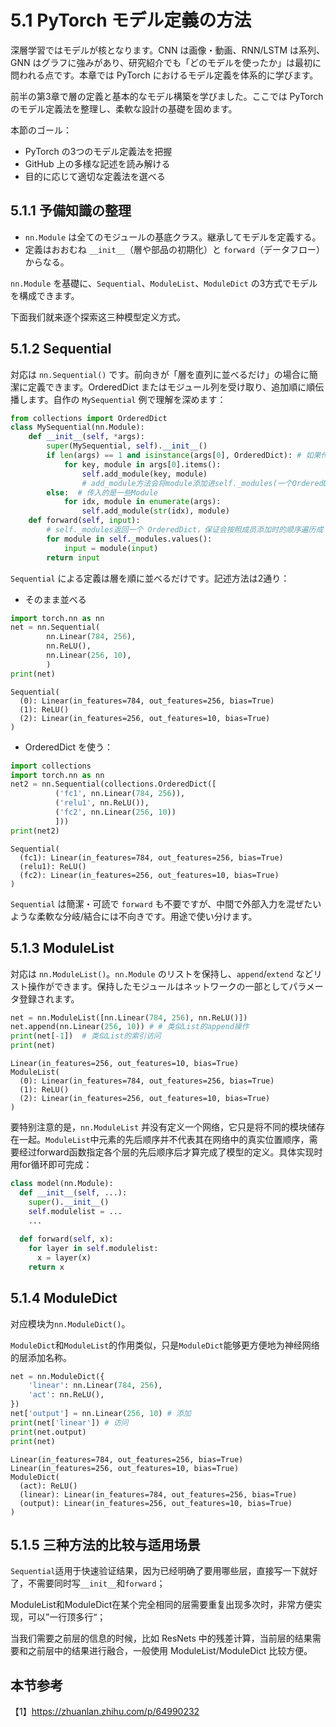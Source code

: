 # 5.1 PyTorch モデル定義の方法

深層学習ではモデルが核となります。CNN は画像・動画、RNN/LSTM は系列、GNN はグラフに強みがあり、研究紹介でも「どのモデルを使ったか」は最初に問われる点です。本章では PyTorch におけるモデル定義を体系的に学びます。

前半の第3章で層の定義と基本的なモデル構築を学びました。ここでは PyTorch のモデル定義法を整理し、柔軟な設計の基礎を固めます。

本節のゴール：

- PyTorch の3つのモデル定義法を把握
- GitHub 上の多様な記述を読み解ける
- 目的に応じて適切な定義法を選べる



## 5.1.1 予備知識の整理

- `nn.Module` は全てのモジュールの基底クラス。継承してモデルを定義する。
- 定義はおおむね `__init__`（層や部品の初期化）と `forward`（データフロー）からなる。

`nn.Module` を基礎に、`Sequential`、`ModuleList`、`ModuleDict` の3方式でモデルを構成できます。

下面我们就来逐个探索这三种模型定义方式。



## 5.1.2 Sequential

対応は `nn.Sequential()` です。前向きが「層を直列に並べるだけ」の場合に簡潔に定義できます。OrderedDict またはモジュール列を受け取り、追加順に順伝播します。自作の `MySequential` 例で理解を深めます：

```python
from collections import OrderedDict
class MySequential(nn.Module):
    def __init__(self, *args):
        super(MySequential, self).__init__()
        if len(args) == 1 and isinstance(args[0], OrderedDict): # 如果传入的是一个OrderedDict
            for key, module in args[0].items():
                self.add_module(key, module)  
                # add_module方法会将module添加进self._modules(一个OrderedDict)
        else:  # 传入的是一些Module
            for idx, module in enumerate(args):
                self.add_module(str(idx), module)
    def forward(self, input):
        # self._modules返回一个 OrderedDict，保证会按照成员添加时的顺序遍历成
        for module in self._modules.values():
            input = module(input)
        return input
```

`Sequential` による定義は層を順に並べるだけです。記述方法は2通り：

- そのまま並べる 

```python
import torch.nn as nn
net = nn.Sequential(
        nn.Linear(784, 256),
        nn.ReLU(),
        nn.Linear(256, 10), 
        )
print(net)
```

```
Sequential(
  (0): Linear(in_features=784, out_features=256, bias=True)
  (1): ReLU()
  (2): Linear(in_features=256, out_features=10, bias=True)
)
```

- OrderedDict を使う：

```python
import collections
import torch.nn as nn
net2 = nn.Sequential(collections.OrderedDict([
          ('fc1', nn.Linear(784, 256)),
          ('relu1', nn.ReLU()),
          ('fc2', nn.Linear(256, 10))
          ]))
print(net2)
```

```
Sequential(
  (fc1): Linear(in_features=784, out_features=256, bias=True)
  (relu1): ReLU()
  (fc2): Linear(in_features=256, out_features=10, bias=True)
)
```

`Sequential` は簡潔・可読で `forward` も不要ですが、中間で外部入力を混ぜたいような柔軟な分岐/結合には不向きです。用途で使い分けます。



## 5.1.3 ModuleList

対応は `nn.ModuleList()`。`nn.Module` のリストを保持し、`append`/`extend` などリスト操作ができます。保持したモジュールはネットワークの一部としてパラメータ登録されます。

```python
net = nn.ModuleList([nn.Linear(784, 256), nn.ReLU()])
net.append(nn.Linear(256, 10)) # # 类似List的append操作
print(net[-1])  # 类似List的索引访问
print(net)
```

```
Linear(in_features=256, out_features=10, bias=True)
ModuleList(
  (0): Linear(in_features=784, out_features=256, bias=True)
  (1): ReLU()
  (2): Linear(in_features=256, out_features=10, bias=True)
)
```

要特别注意的是，`nn.ModuleList` 并没有定义一个网络，它只是将不同的模块储存在一起。`ModuleList`中元素的先后顺序并不代表其在网络中的真实位置顺序，需要经过forward函数指定各个层的先后顺序后才算完成了模型的定义。具体实现时用for循环即可完成：

```python
class model(nn.Module):
  def __init__(self, ...):
    super().__init__()
    self.modulelist = ...
    ...
    
  def forward(self, x):
    for layer in self.modulelist:
      x = layer(x)
    return x
```



## 5.1.4 ModuleDict

对应模块为`nn.ModuleDict()`。

`ModuleDict`和`ModuleList`的作用类似，只是`ModuleDict`能够更方便地为神经网络的层添加名称。

```python
net = nn.ModuleDict({
    'linear': nn.Linear(784, 256),
    'act': nn.ReLU(),
})
net['output'] = nn.Linear(256, 10) # 添加
print(net['linear']) # 访问
print(net.output)
print(net)
```

```
Linear(in_features=784, out_features=256, bias=True)
Linear(in_features=256, out_features=10, bias=True)
ModuleDict(
  (act): ReLU()
  (linear): Linear(in_features=784, out_features=256, bias=True)
  (output): Linear(in_features=256, out_features=10, bias=True)
)
```



## 5.1.5 三种方法的比较与适用场景

`Sequential`适用于快速验证结果，因为已经明确了要用哪些层，直接写一下就好了，不需要同时写`__init__`和`forward`；

ModuleList和ModuleDict在某个完全相同的层需要重复出现多次时，非常方便实现，可以”一行顶多行“；

当我们需要之前层的信息的时候，比如 ResNets 中的残差计算，当前层的结果需要和之前层中的结果进行融合，一般使用 ModuleList/ModuleDict 比较方便。



## 本节参考

【1】https://zhuanlan.zhihu.com/p/64990232

